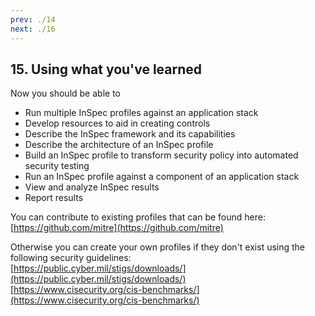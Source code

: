 ```yaml
---
prev: ./14
next: ./16
---
```


## 15. Using what you've learned

Now you should be able to
-   Run multiple InSpec profiles against an application stack
-   Develop resources to aid in creating controls
-	Describe the InSpec framework and its capabilities
-	Describe the architecture of an InSpec profile   
-	Build an InSpec profile to transform security policy into automated security testing
-	Run an InSpec profile against a component of an application stack
-	View and analyze InSpec results
-	Report results

You can contribute to existing profiles that can be found here:  
[https://github.com/mitre](https://github.com/mitre)  

Otherwise you can create your own profiles if they don't exist using the following security guidelines:  
[https://public.cyber.mil/stigs/downloads/](https://public.cyber.mil/stigs/downloads/)  
[https://www.cisecurity.org/cis-benchmarks/](https://www.cisecurity.org/cis-benchmarks/)  


